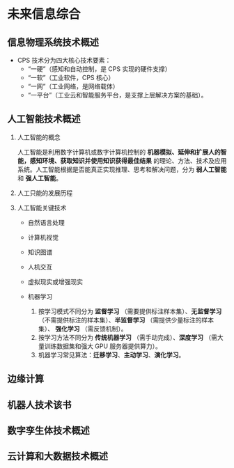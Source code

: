# 未来信息综合

## 信息物理系统技术概述

* CPS 技术分为四大核心技术要素：
  * “一硬”（感知和自动控制，是 CPS 实现的硬件支撑）
  * “一软”（工业软件，CPS 核心）
  * “一网”（工业网络，是网络载体）
  * “一平台”（工业云和智能服务平台，是支撑上层解决方案的基础）。

## 人工智能技术概述

1. 人工智能的概念

    人工智能是利用数字计算机或数字计算机控制的 **机器模拟、延伸和扩展人的智能，感知环境、获取知识并使用知识获得最佳结果** 的理论、方法、技术及应用系统。人工智能根据是否能真正实现推理、思考和解决问题，分为 **弱人工智能** 和 **强人工智能**。

2. 人工只能的发展历程
3. 人工智能关键技术

    * 自然语言处理
    * 计算机视觉
    * 知识图谱
    * 人机交互
    * 虚拟现实或增强现实
    * 机器学习

        1. 按学习模式不同分为 **监督学习** （需要提供标注样本集）、**无监督学习** （不需提供标注的样本集）、**半监督学习** （需提供少量标注的样本集）、 **强化学习** （需反馈机制）。
        2. 按学习方法不同分为 **传统机器学习** （需手动完成）、**深度学习** （需大量训练数据集和强大 GPU 服务器提供算力）。
        3. 机器学习常见算法：**迁移学习**、**主动学习**、**演化学习**。

## 边缘计算

## 机器人技术该书

## 数字孪生体技术概述

## 云计算和大数据技术概述